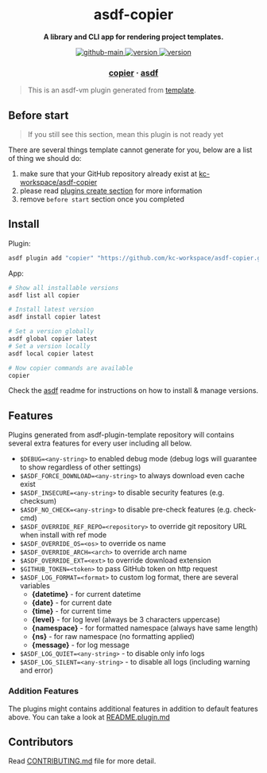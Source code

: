 <h1 align="center">
  asdf-copier
</h1>

<!-- Description section -->
<p align="center">
  <strong>A library and CLI app for rendering project templates.</strong>
</p>

<!-- Badges section -->
<p align="center">
  <a href="https://github.com/kc-workspace/asdf-copier/actions/workflows/main.yml">
    <img
      alt="github-main"
      src="https://img.shields.io/github/actions/workflow/status/kc-workspace/asdf-copier/main.yml?style=flat-square&logo=github">
  </a>
  <a href="https://github.com/kc-workspace/asdf-copier/releases">
    <img
      alt="version"
      src="https://img.shields.io/github/v/release/kc-workspace/asdf-copier?style=flat-square&logo=github">
  </a>
  <a href="https://github.com/kc-workspace/asdf-copier/commits/main">
    <img
      alt="version"
      src="https://img.shields.io/github/last-commit/kc-workspace/asdf-copier/main?style=flat-square&logo=github">
  </a>
</p>

<!-- Links section -->
<h3 align="center">
  <a href="https://copier.readthedocs.io/en/latest/">copier</a>
  <span> · </span>
  <a href="https://asdf-vm.com">asdf</a>
</h3>

> This is an asdf-vm plugin generated from [template][template-gh].

## Before start

> If you still see this section, mean this plugin is not ready yet

There are several things template cannot generate for you,
below are a list of thing we should do:

1. make sure that your GitHub repository already exist at [kc-workspace/asdf-copier][plugin-gh]
2. please read [plugins create section][asdf-create-plugin] for more information
3. remove `before start` section once you completed

## Install

Plugin:

```sh
asdf plugin add "copier" "https://github.com/kc-workspace/asdf-copier.git"
```

App:

```sh
# Show all installable versions
asdf list all copier

# Install latest version
asdf install copier latest

# Set a version globally
asdf global copier latest
# Set a version locally
asdf local copier latest

# Now copier commands are available
copier
```

Check the [asdf][asdf-link] readme for instructions on
how to install & manage versions.

## Features

Plugins generated from asdf-plugin-template repository will
contains several extra features for every user including all below.

- `$DEBUG=<any-string>` to enabled debug mode (debug logs will guarantee to show regardless of other settings)
- `$ASDF_FORCE_DOWNLOAD=<any-string>` to always download even cache exist
- `$ASDF_INSECURE=<any-string>` to disable security features (e.g. checksum)
- `$ASDF_NO_CHECK=<any-string>` to disable pre-check features (e.g. check-cmd)
- `$ASDF_OVERRIDE_REF_REPO=<repository>` to override git repository URL when install with ref mode
- `$ASDF_OVERRIDE_OS=<os>` to override os name
- `$ASDF_OVERRIDE_ARCH=<arch>` to override arch name
- `$ASDF_OVERRIDE_EXT=<ext>` to override download extension
- `$GITHUB_TOKEN=<token>` to pass GitHub token on http request
- `$ASDF_LOG_FORMAT=<format>` to custom log format, there are several variables
  - **{datetime}** - for current datetime
  - **{date}** - for current date
  - **{time}** - for current time
  - **{level}** - for log level (always be 3 characters uppercase)
  - **{namespace}** - for formatted namespace (always have same length)
  - **{ns}** - for raw namespace (no formatting applied)
  - **{message}** - for log message
- `$ASDF_LOG_QUIET=<any-string>` - to disable only info logs
- `$ASDF_LOG_SILENT=<any-string>` - to disable all logs (including warning and error)

### Addition Features

The plugins might contains additional features
in addition to default features above.
You can take a look at [README.plugin.md][app-readme-md]

## Contributors

Read [CONTRIBUTING.md][contributing-md] file for more detail.

<!-- LINKS SECTION -->

[app-readme-md]: ./README.plugin.md
[contributing-md]: ./CONTRIBUTING.md
[plugin-gh]: https://github.com/kc-workspace/asdf-copier
[template-gh]: https://github.com/kc-workspace/asdf-plugin-template
[asdf-link]: https://github.com/asdf-vm/asdf
[asdf-create-plugin]: https://asdf-vm.com/plugins/create.html
